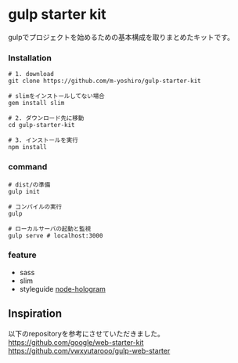 # gulp starter kit
gulpでプロジェクトを始めるための基本構成を取りまとめたキットです。

### Installation
```
# 1. download
git clone https://github.com/m-yoshiro/gulp-starter-kit

# slimをインストールしてない場合
gem install slim

# 2. ダウンロード先に移動
cd gulp-starter-kit

# 3. インストールを実行
npm install
```

### command
```
# dist/の準備
gulp init

# コンパイルの実行
gulp

# ローカルサーバの起動と監視
gulp serve # localhost:3000

```

### feature
- sass
- slim
- styleguide
[node-hologram](https://github.com/BrianDGLS/node-hologram)

## Inspiration
以下のrepositoryを参考にさせていただきました。
https://github.com/google/web-starter-kit
https://github.com/vwxyutarooo/gulp-web-starter
